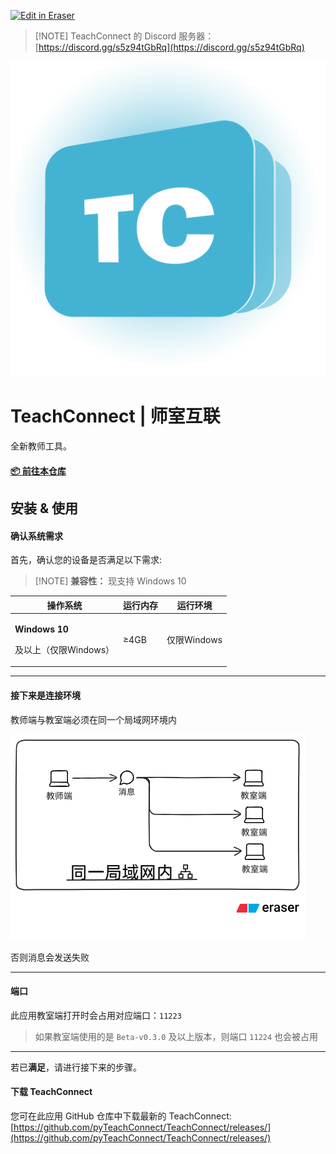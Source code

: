 <p><a target="_blank" href="https://app.eraser.io/workspace/1gAXAI0dWudvopZpUGck" id="edit-in-eraser-github-link"><img alt="Edit in Eraser" src="https://firebasestorage.googleapis.com/v0/b/second-petal-295822.appspot.com/o/images%2Fgithub%2FOpen%20in%20Eraser.svg?alt=media&amp;token=968381c8-a7e7-472a-8ed6-4a6626da5501"></a></p>

>  [!NOTE]
TeachConnect 的 Discord 服务器：[﻿https://discord.gg/s5z94tGbRq](https://discord.gg/s5z94tGbRq) 

![logo](TC-img/favicon.png "")

#  TeachConnect | 师室互联 
 全新教师工具。 

#### [﻿📦 前往本仓库](https://github.com/pyTeachConnect/TeachConnect) 
## 安装 & 使用
#### 确认系统需求
首先，确认您的设备是否满足以下需求:

>  [!NOTE]
**兼容性：** 现支持 Windows 10 

| **操作系统** | **运行内存** | **运行环境** |
| ----- | ----- | ----- |
| <p>**Windows 10**</p><p> 及以上（仅限Windows）</p> | ≥4GB | 仅限Windows |
---

#### 接下来是连接环境
教师端与教室端必须在同一个局域网环境内

![diagram-export-2025-6-6-23_21_42.png](/.eraser/1gAXAI0dWudvopZpUGck___0YiYW7dWxDgJ4YzP6qlbdFcb3DH2___1D2aUvx3d7OwuTZnoj5ZF.png "diagram-export-2025-6-6-23_21_42.png")

否则消息会发送失败

---

#### 端口
此应用教室端打开时会占用对应端口：`11223` 

> 如果教室端使用的是 `Beta-v0.3.0` 及以上版本，则端口 `11224` 也会被占用

---

若已**满足**，请进行接下来的步骤。

#### 下载 TeachConnect
您可在此应用 GitHub 仓库中下载最新的 TeachConnect:[﻿https://github.com/pyTeachConnect/TeachConnect/releases/](https://github.com/pyTeachConnect/TeachConnect/releases/) 

 



<!--- Eraser file: https://app.eraser.io/workspace/1gAXAI0dWudvopZpUGck --->